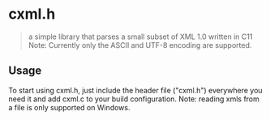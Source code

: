 # cxml.h
>a simple library that parses a small subset of XML 1.0 written in C11
Note: Currently only the ASCII and UTF-8 encoding are supported.

## Usage
To start using cxml.h, just include the header file ("cxml.h") everywhere you need it and add cxml.c to your build configuration.
Note: reading xmls from a file is only supported on Windows.
